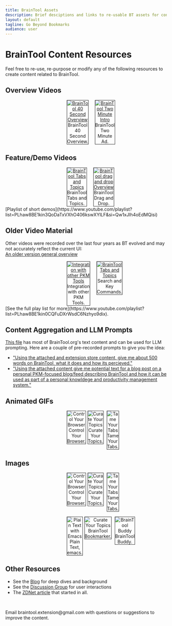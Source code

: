 ```yaml
---
title: BrainTool Assets
description: Brief desciptions and links to re-usable BT assets for content creation
layout: default
tagline: Go Beyond Bookmarks
audience: user
---
```


# BrainTool Content Resources
Feel free to re-use, re-purpose or modify any of the following resources to create content related to BrainTool.

## Overview Videos
<div style="display: flex; justify-content: space-between; align-items: flex-start; padding-left:12rem; padding-right: 12rem;">
  <div style="flex: 1; margin-right: 10px; border: solid; border-width: thin; text-align: center;"> <!-- Left item -->
    <a href="https://www.youtube.com/watch?v=hufoGvkrM18" target="_blank" rel="noopener noreferrer">
      <img src="../site/CollatoralMaterial/videoStill.png" alt="BrainTool 40 Second Overview" loading="lazy">
    </a>
    BrainTool 40 Second Overview.
  </div>
  <div style="flex: 1; margin-left: 10px; border: solid; border-width: thin; text-align: center;"> <!-- Right item -->
    <a href="https://youtu.be/HlQjku3RXSE" target="_blank" rel="noopener noreferrer">
      <img src="../site/CollatoralMaterial/brianVideoThumbnail.png" alt="BrainTool Two Minute Intro" loading="lazy">
    </a>
    BrainTool Two Minute Ad.
  </div>
</div>

## Feature/Demo Videos
<div style="display: flex; justify-content: space-between; align-items: stretch; padding-left:12rem; padding-right: 12rem;">
  <div style="flex: 1; margin-right: 10px; border: solid; border-width: thin; text-align: center; height: 100%;">
    <a href="https://youtu.be/4lhHBbBRyEU" target="_blank" rel="noopener noreferrer">
      <img src="../site/CollatoralMaterial/TopicsWithBuddy.png" alt="BrainTool Tabs and Topics" loading="lazy">
    </a>
    BrainTool Tabs and Topics.
  </div>
  <div style="flex: 1; margin-left: 10px; border: solid; border-width: thin; text-align: center;">
    <a href="https://youtu.be/vdf5vR9ejzw" target="_blank" rel="noopener noreferrer">
      <img src="../site/CollatoralMaterial/DnDThumbnail.png" alt="BrainTool drag and drop Overview" loading="lazy">
    </a>
    BrainTool Drag and Drop.
  </div>
</div>
[Playlist of short demos](https://www.youtube.com/playlist?list=PLhaw8BE1kin3QoDaTxVXhO406kswXYlLF&si=Qw1xJlh4oEdMQisi)

## Older Video Material
Other videos were recorded over the last four years as BT evolved and may not accurately reflect the current UI:<br/>
[An older version general overview](https://www.youtube.com/watch?v=afZg6nuH7Ck)

<div style="display: flex; justify-content: space-between; align-items: flex-start; padding-left:12rem; padding-right: 12rem;">
  <div style="flex: 1; margin-right: 10px; border: solid; border-width: thin; text-align: center;"> <!-- Left item -->
    <a href="https://www.youtube.com/watch?v=U9kg9yVMMAM" target="_blank" rel="noopener noreferrer">
      <img src="../site/CollatoralMaterial/browserProductivity.png" alt="Integration with other PKM Tools" loading="lazy">
    </a>
    Integration with other PKM Tools.
  </div>
  <div style="flex: 1; margin-left: 10px; border: solid; border-width: thin; text-align: center;"> <!-- Right item -->
    <a href="https://youtu.be/TVaIQHoxxZU" target="_blank" rel="noopener noreferrer">
      <img src="../app/resources/slide1.png" alt="BrainTool Tabs and Topics" loading="lazy">
    </a><br/>
    Search and Key Commands.
  </div>
</div>
[See the full play list for more](https://www.youtube.com/playlist?list=PLhaw8BE1kin0CQFuDXrWsdC6Nzhyo9dix).

## Content Aggregation and LLM Prompts
[This file](./compressed_context.txt) has most of BrainTool.org's text content and can be used for LLM prompting. Here are a couple of pre-recorded prompts to give you the idea:
- ["Using the attached and extension store content, give me about 500 words on BrainTool, what it does and how its percieved."](https://g.co/gemini/share/ae3a536033e9)
- ["Using the attached content give me potential text for a blog post on a personal PKM-focused blog/feed describing BrainTool and how it can be used as part of a personal knowldege and productivity management system."](https://g.co/gemini/share/fc8fc45d4b69)

## Animated GIFs
<div style="display: flex; justify-content: space-between; align-items: flex-start; padding-left:12rem; padding-right: 12rem;">
  <div style="flex: 1; margin-right: 5px; border: solid; border-width: thin; text-align: center;">
      <img src="../site/pageAssets/controlYourBrowserAnimated.gif" alt="Control Your Browser" loading="lazy">
    Control Your Browser.
  </div> 
  <div style="flex: 1; margin-right: 5px; border: solid; border-width: thin; text-align: center;">
      <img src="../site/pageAssets/curateYourTopicsAnimated.webp" alt="Curate Your Topics" loading="lazy">
    Curate Your Topics.
  </div>
  <div style="flex: 1; margin-left: 5px; border: solid; border-width: thin; text-align: center;">
      <img src="../site/pageAssets/tameYourTabsAnimated.gif" alt="Tame Your Tabs" loading="lazy">
    Tame Your Tabs.
  </div>
</div>

## Images
<div style="display: flex; justify-content: space-between; align-items: flex-start; padding-left:12rem; padding-right: 12rem;">
  <div style="flex: 1; margin-right: 5px; border: solid; border-width: thin; text-align: center;">
      <img src="../site/pageAssets/controlYourBrowserStatic.png" alt="Control Your Browser" loading="lazy">
    Control Your Browser.
  </div> 
  <div style="flex: 1; margin-right: 5px; border: solid; border-width: thin; text-align: center;">
      <img src="../site/pageAssets/curateYourTopicsStatic.jpg" alt="Curate Your Topics" loading="lazy">
    Curate Your Topics.
  </div>
  <div style="flex: 1; margin-left: 5px; border: solid; border-width: thin; text-align: center;">
      <img src="../site/pageAssets/tameYourTabsStatic.png" alt="Tame Your Tabs" loading="lazy">
    Tame Your Tabs.
  </div>
</div>
<div style="display: flex; justify-content: space-between; align-items: flex-start; padding-left:12rem; padding-right: 12rem; margin-top: 1rem;">
  <div style="flex: 1; margin-right: 5px; border: solid; border-width: thin; text-align: center;">
      <img src="../site/CollatoralMaterial/emacs.png" alt="Plain Text with Emacs" loading="lazy">
    Plain Text, emacs.
  </div> 
  <div style="flex: 1; margin-right: 5px; border: solid; border-width: thin; text-align: center;">
      <img src="../site/CollatoralMaterial/SaverWithBuddy.png" alt="Curate Your Topics" loading="lazy">
    BrainTool Bookmarker.
  </div>
  <div style="flex: 1; margin-left: 5px; border: solid; border-width: thin; text-align: center;">
      <img src="../site/CollatoralMaterial/Buddy.png" alt="BrainTool Buddy" loading="lazy"><br/>
    BrainTool Buddy.
  </div>
</div>

## Other Resources
- See the [Blog](./posts.html) for deep dives and background
- See the [Discussion Group](https://groups.google.com/u/0/g/braintool-discussion) for user interactions
- The [ZDNet article](https://www.zdnet.com/article/every-google-chrome-user-should-try-this/) that started in all.
<br/>
<p>Email braintool.extension@gmail.com with questions or suggestions to improve the content.</p>